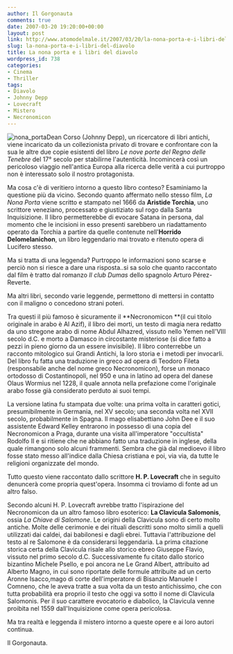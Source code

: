 ```yaml
---
author: Il Gorgonauta
comments: true
date: 2007-03-20 19:20:00+00:00
layout: post
link: http://www.atomodelmale.it/2007/03/20/la-nona-porta-e-i-libri-del-diavolo/
slug: la-nona-porta-e-i-libri-del-diavolo
title: La nona porta e i libri del diavolo
wordpress_id: 738
categories:
- Cinema
- Thriller
tags:
- Diavolo
- Johnny Depp
- Lovecraft
- Mistero
- Necronomicon
---
```


![nona_porta](http://www.atomodelmale.it/wp-content/uploads/2008/10/nona_porta.jpg)Dean Corso (Johnny Depp), un ricercatore di libri antichi, viene incaricato da un collezionista privato di trovare e confrontare con la sua le altre due copie esistenti del libro _Le nove porte del Regno delle Tenebre_ del 17° secolo per stabilirne l'autenticità. Incomincerà così un pericoloso viaggio nell'antica Europa alla ricerca delle verità a cui purtroppo non è interessato solo il nostro protagonista.

Ma cosa c'è di veritiero intorno a questo libro conteso? Esaminiamo la questione più da vicino. Secondo quanto affermato nello stesso film, _La Nona Porta_ viene scritto e stampato nel 1666 da **Aristide Torchia**, uno scrittore veneziano, processato e giustiziato sul rogo dalla Santa Inquisizione. Il libro permetterebbe di evocare Satana in persona, dal momento che le incisioni in esso presenti sarebbero un riadattamento operato da Torchia a partire da quelle contenute nell'**Horrido Delomelanichon**, un libro leggendario mai trovato e ritenuto opera di Lucifero stesso.

Ma si tratta di una leggenda? Purtroppo le informazioni sono scarse e perciò non si riesce a dare una risposta..si sa solo che quanto raccontato dal film è tratto dal romanzo _Il club Dumas_ dello spagnolo Arturo Pérez-Reverte.

Ma altri libri, secondo varie leggende, permettono di mettersi in contatto con il maligno o concedono strani poteri.


Tra questi il più famoso è sicuramente il **Necronomicon **(il cui titolo originale in arabo è Al Azif), il libro dei morti, un testo di magia nera redatto da uno stregone arabo di nome Abdul Alhazred, vissuto nello Yemen nell'VIII secolo d.C. e morto a Damasco in circostante misteriose (si dice fatto a pezzi in pieno giorno da un essere invisibile).
Il libro conterrebbe un racconto mitologico sui Grandi Antichi, la loro storia e i metodi per invocarli. Del libro fu fatta una traduzione in greco ad opera di Teodoro Fileta (responsabile anche del nome greco Necronomicon), forse un monaco ortodosso di Costantinopoli, nel 950 e una in latino ad opera del danese Olaus Wormius nel 1228, il quale annota nella prefazione come l'originale arabo fosse già considerato perduto ai suoi tempi.

La versione latina fu stampata due volte: una prima volta in caratteri gotici, presumibilmente in Germania, nel XV secolo; una seconda volta nel XVII secolo, probabilmente in Spagna. Il mago elisabettiano John Dee e il suo assistente Edward Kelley entrarono in possesso di una copia del Necronomicon a Praga, durante una visita all'imperatore "occultista" Rodolfo II e si ritiene che ne abbiano fatto una traduzione in inglese, della quale rimangono solo alcuni frammenti. Sembra che già dal medioevo il libro fosse stato messo all'indice dalla Chiesa cristiana e poi, via via, da tutte le religioni organizzate del mondo.

Tutto questo viene raccontato dallo scrittore **H. P. Lovecraft** che in seguito denuncerà come propria quest'opera. Insomma ci troviamo di fonte ad un altro falso.

Secondo alcuni H. P. Lovecraft avrebbe tratto l'ispirazione del Necronomicon da un altro famoso libro esoterico: **La Clavicula Salomonis**, ossia _La Chiave di Salomone_. Le origini della Clavicula sono di certo molto antiche. Molte delle cerimonie e dei rituali descritti sono molto simili a quelli utilizzati dai caldei, dai babilonesi e dagli ebrei. Tuttavia l'attribuzione del testo al re Salomone è da considerarsi leggendaria. La prima citazione storica certa della Clavicula risale allo storico ebreo Giuseppe Flavio, vissuto nel primo secolo d.C. Successivamente fu citato dallo storico bizantino Michele Psello, e poi ancora ne Le Grand Albert, attribuito ad Alberto Magno, in cui sono riportate delle formule attribuite ad un certo Aronne Isacco,mago di corte dell'imperatore di Bisanzio Manuele I Comneno, che le aveva tratte a sua volta da un testo antichissimo, che con tutta probabilità era proprio il testo che oggi va sotto il nome di Clavicula Salomonis. Per il suo carattere evocatorio e diabolico, la Clavicula venne proibita nel 1559 dall'Inquisizione come opera pericolosa.

Ma tra realtà e leggenda il mistero intorno a queste opere e ai loro autori continua.

Il Gorgonauta.
